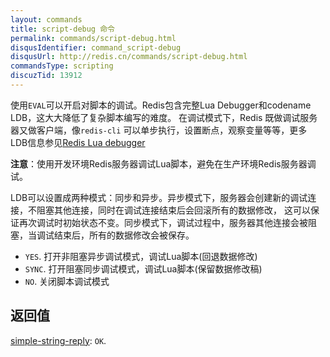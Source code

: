 ```yaml
---
layout: commands
title: script-debug 命令
permalink: commands/script-debug.html
disqusIdentifier: command_script-debug
disqusUrl: http://redis.cn/commands/script-debug.html
commandsType: scripting
discuzTid: 13912
---
```


使用`EVAL`可以开启对脚本的调试。Redis包含完整Lua Debugger和codename LDB，这大大降低了复杂脚本编写的难度。
在调试模式下，Redis 既做调试服务器又做客户端，像`redis-cli` 可以单步执行，设置断点，观察变量等等，更多
LDB信息参见[Redis Lua debugger](/topics/ldb)

**注意**：使用开发环境Redis服务器调试Lua脚本，避免在生产环境Redis服务器调试。

LDB可以设置成两种模式：同步和异步。异步模式下，服务器会创建新的调试连接，不阻塞其他连接，同时在调试连接结束后会回滚所有的数据修改，
这可以保证再次调试时初始状态不变。同步模式下，调试过程中，服务器其他连接会被阻塞，当调试结束后，所有的数据修改会被保存。

* `YES`. 打开非阻塞异步调试模式，调试Lua脚本(回退数据修改)
* `SYNC`. 打开阻塞同步调试模式，调试Lua脚本(保留数据修改稿)
* `NO`.  关闭脚本调试模式
## 返回值


[simple-string-reply](/topics/protocol.html#simple-string-reply): `OK`.

